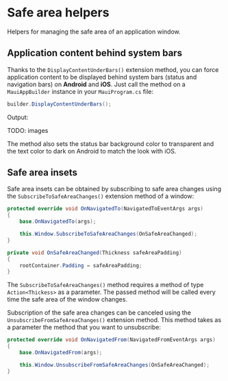 # Safe area helpers

Helpers for managing the safe area of an application window.

## Application content behind system bars

Thanks to the `DisplayContentUnderBars()` extension method, you can force application content to be displayed behind system bars (status and navigation bars) on **Android** and **iOS**. Just call the method on a `MauiAppBuilder` instance in your `MauiProgram.cs` file:

```csharp
builder.DisplayContentUnderBars();
```

Output:

TODO: images

The method also sets the status bar background color to transparent and the text color to dark on Android to match the look with iOS.

## Safe area insets

Safe area insets can be obtained by subscribing to safe area changes using the `SubscribeToSafeAreaChanges()` extension method of a window:

```csharp
protected override void OnNavigatedTo(NavigatedToEventArgs args)
{
    base.OnNavigatedTo(args);

    this.Window.SubscribeToSafeAreaChanges(OnSafeAreaChanged);
}

private void OnSafeAreaChanged(Thickness safeAreaPadding)
{
    rootContainer.Padding = safeAreaPadding;
}
```

The `SubscribeToSafeAreaChanges()` method requires a method of type `Action<Thickess>` as a parameter. The passed method will be called every time the safe area of the window changes.

Subscription of the safe area changes can be canceled using the `UnsubscribeFromSafeAreaChanges()` extension method. This method takes as a parameter the method that you want to unsubscribe:

```csharp
protected override void OnNavigatedFrom(NavigatedFromEventArgs args)
{
    base.OnNavigatedFrom(args);

    this.Window.UnsubscribeFromSafeAreaChanges(OnSafeAreaChanged);
}
```